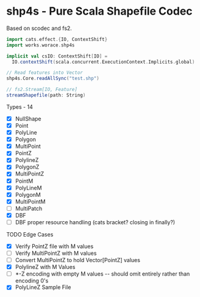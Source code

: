 # shp4s - Pure Scala Shapefile Codec

Based on scodec and fs2.

```scala
import cats.effect.{IO, ContextShift}
import works.worace.shp4s

implicit val csIO: ContextShift[IO] =
  IO.contextShift(scala.concurrent.ExecutionContext.Implicits.global)

// Read features into Vector
shp4s.Core.readAllSync("test.shp")

// fs2.Stream[IO, Feature]
streamShapefile(path: String)
```

Types - 14
* [X] NullShape
* [X] Point
* [X] PolyLine
* [X] Polygon
* [X] MultiPoint
* [X] PointZ
* [x] PolylineZ
* [x] PolygonZ
* [X] MultiPointZ
* [x] PointM
* [x] PolyLineM
* [x] PolygonM
* [x] MultiPointM
* [ ] MultiPatch
* [X] DBF
* [ ] DBF proper resource handling (cats bracket? closing in finally?)

TODO Edge Cases
* [x] Verify PointZ file with M values
* [ ] Verify MultiPointZ with M values
* [ ] Convert MultiPointZ to hold Vector[PointZ] values
* [x] PolylineZ with M Values
* [ ] *-Z encoding with empty M values -- should omit entirely rather than encoding 0's
* [x] PolyLineZ Sample File
